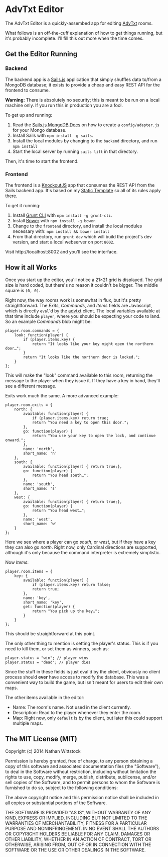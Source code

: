 AdvTxt Editor
=============

The AdvTxt Editor is a quickly-assembed app for editing [AdvTxt][advtxt] rooms.

What follows is an off-the-cuff explanation of how to get things running, but 
it's probably incomplete. I'll fill this out more when the time comes.

Get the Editor Running
----------------------

### Backend

The backend app is a [Sails.js][sailsjs] application that simply shuffles data 
to/from a MongoDB database; it exists to provide a cheap and easy REST API for 
the frontend to consume.

**Warning:** There is absolutely no security; this is meant to be run on a 
local machine only. If you run this in production you are a fool.

To get up and running:

1. Read the [Sails.js MongoDB Docs][sailsmongo] on how to create a 
`config/adapter.js` for your Mongo database.
2. Install Sails with `npm install -g sails`.
3. Install the local modules by changing to the `backend` directory, and run 
`npm install`
3. Start the local server by running `sails lift` in that directory.

Then, it's time to start the frontend.

[advtxt]: https://github.com/fardog/advtxt/
[sailsmongo]: https://github.com/balderdashy/sails-mongo
[sailsjs]: http://sailsjs.org/


### Frontend

The frontend is a [KnockoutJS][knockout] app that consumes the REST API from 
the Sails backend app. It's based on my [Static Template][static] so all of its 
rules apply there.

To get it running:

1. Install [Grunt CLI][grunt] with `npm install -g grunt-cli`.
2. Install [Bower][bower] with `npm install -g bower`.
3. Change to the `frontend` directory, and install the local modules necessary 
with: `npm install && bower install`
4. From that directory, run `grunt dev` which will build the project's dev 
version, and start a local webserver on port `8002`.

Visit http://localhost:8002 and you'll see the interface.

[knockout]: http://knockoutjs.com/
[static]: https://github.com/fardog/static_template/
[grunt]: http://gruntjs.com/
[bower]: http://bower.io/

How it all Works
----------------

Once you start up the editor, you'll notice a 21&times;21 grid is displayed. 
The grid size is hard coded, but there's no reason it couldn't be bigger. The 
middle square is `(0, 0)`.

Right now, the way rooms work is somewhat in flux, but it's pretty 
straightforward. The *Exits*, *Commands*, and *Items* fields are Javascript, 
which is directly `eval`'d by the [advtxt][advtxt] client. The local variables 
available at that time include `player`, where you should be expecting your 
code to land. So an example *Commands* blob might be:

```
player.room.commands = {
    look: function(player) {
        if (player.items.key) {
            return "It looks like your key might open the northern door…";
        }
        return "It looks like the northern door is locked.";
    }
};
```

This will make the "look" command available to this room, returning the message 
to the player when they issue it. If they have a key in hand, they'll see a 
different message.

Exits work much the same. A more advanced example:

```
player.room.exits = {
    north: {
        available: function(player) {
            if (player.items.key) return true;
            return "You need a key to open this door.";
        },
        go: function(player) {
            return "You use your key to open the lock, and continue onward.";
        },
        name: 'north',
        short_name: 'n'
    },
    south: {
        available: function(player) { return true;},
        go: function(player) {
            return "You head south…";
        },
        name: 'south',
        short_name: 's'
    },
    west: {
        available: function(player) { return true;},
        go: function(player) {
            return "You head west…";
        },
        name: 'west',
        short_name: 'w'
    }
};
```

Here we see where a player can go *south*, or *west*, but if they have a key 
they can also go *north*. Right now, only Cardinal directions are supported, 
although it's only because the command interpreter is extremely simplistic.

Now *Items*:

```
player.room.items = {
    key: {
        available: function(player) { 
            if (player.items.key) return false;
            return true; 
        },
        name: 'key',
        short_name: 'key',
        get: function(player) {
            return "You pick up the key…";
        }
    }
};
```

This should be straightforward at this point.

The only other thing to mention is setting the player's status. This is if you 
need to kill them, or set them as winners, such as:

```
player.status = "win"; // player wins
player.status = "dead"; // player dies
```

Since the stuff in these fields is just eval'd by the client, obviously no 
client process should **ever** have access to modify the database. This was a 
convenient way to build the game, but isn't meant for users to edit their own 
maps.

The other items available in the editor:

- Name: The room's name. Not used in the client currently.
- Description: Read to the player whenever they enter the room.
- Map: Right now, only `default` is by the client, but later this could support 
multiple maps.


The MIT License (MIT)
---------------------

Copyright (c) 2014 Nathan Wittstock

Permission is hereby granted, free of charge, to any person obtaining a copy of
this software and associated documentation files (the "Software"), to deal in
the Software without restriction, including without limitation the rights to
use, copy, modify, merge, publish, distribute, sublicense, and/or sell copies of
the Software, and to permit persons to whom the Software is furnished to do so,
subject to the following conditions:

The above copyright notice and this permission notice shall be included in all
copies or substantial portions of the Software.

THE SOFTWARE IS PROVIDED "AS IS", WITHOUT WARRANTY OF ANY KIND, EXPRESS OR
IMPLIED, INCLUDING BUT NOT LIMITED TO THE WARRANTIES OF MERCHANTABILITY, FITNESS
FOR A PARTICULAR PURPOSE AND NONINFRINGEMENT. IN NO EVENT SHALL THE AUTHORS OR
COPYRIGHT HOLDERS BE LIABLE FOR ANY CLAIM, DAMAGES OR OTHER LIABILITY, WHETHER
IN AN ACTION OF CONTRACT, TORT OR OTHERWISE, ARISING FROM, OUT OF OR IN
CONNECTION WITH THE SOFTWARE OR THE USE OR OTHER DEALINGS IN THE SOFTWARE.
